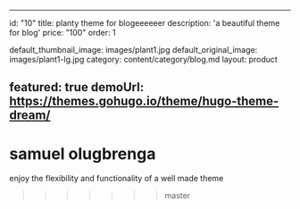 
---
id: "10"
title: planty theme for blogeeeeeer
description: 'a beautiful theme for blog'
price: "100"
order: 1

default_thumbnail_image: images/plant1.jpg
default_original_image: images/plant1-lg.jpg
category: content/category/blog.md
layout: product

featured: true
demoUrl: https://themes.gohugo.io/theme/hugo-theme-dream/
---

# samuel olugbrenga

enjoy the flexibility and functionality of a well made theme
>>>>>>> master
